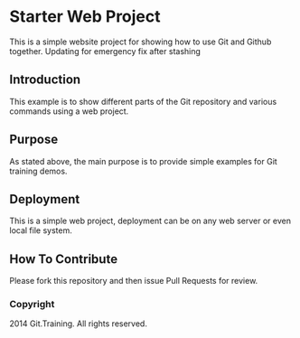 # Starter Web Project

This is a simple website project for
showing how to use Git and Github together.
Updating for emergency fix after stashing

## Introduction

This example is to show different parts
of the Git repository and various commands
using a web project.

## Purpose

As stated above, the main purpose is to 
provide simple examples for Git training
demos.

## Deployment

This is a simple web project, deployment
can be on any web server or even local 
file system.

## How To Contribute

Please fork this repository and then issue Pull Requests for
review.

### Copyright

2014 Git.Training. All rights reserved.